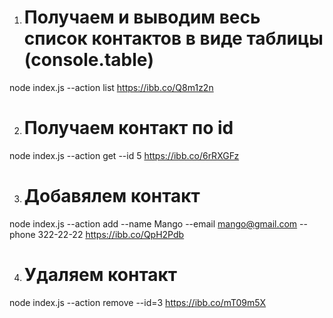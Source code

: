 1. # Получаем и выводим весь список контактов в виде таблицы (console.table)
node index.js --action list
https://ibb.co/Q8m1z2n

2. # Получаем контакт по id
node index.js --action get --id 5
https://ibb.co/6rRXGFz

3. # Добавялем контакт
node index.js --action add --name Mango --email mango@gmail.com --phone 322-22-22
https://ibb.co/QpH2Pdb

4. # Удаляем контакт
node index.js --action remove --id=3
https://ibb.co/mT09m5X
